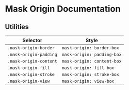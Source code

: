 # Mask Origin Documentation

## Utilities

| Selector               | Style                      |
| ---------------------- | -------------------------- |
| `.mask-origin-border`  | `mask-origin: border-box`  |
| `.mask-origin-padding` | `mask-origin: padding-box` |
| `.mask-origin-content` | `mask-origin: content-box` |
| `.mask-origin-fill`    | `mask-origin: fill-box`    |
| `.mask-origin-stroke`  | `mask-origin: stroke-box`  |
| `.mask-origin-view`    | `mask-origin: view-box`    |
